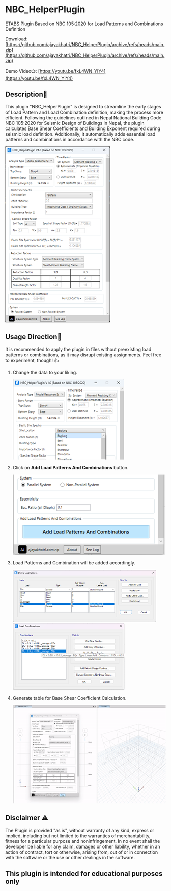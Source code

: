 # NBC_HelperPlugin

ETABS Plugin Based on NBC 105:2020 for Load Patterns and Combinations Definition

Download: [https://github.com/ajayakhatri/NBC_HelperPlugin/archive/refs/heads/main.zip](https://github.com/ajayakhatri/NBC_HelperPlugin/archive/refs/heads/main.zip)

Demo Video📺: [https://youtu.be/fxL4WN_YIY4](https://youtu.be/fxL4WN_YIY4)



## Description🧾

This plugin "NBC_HelperPlugin" is designed to streamline the early stages of Load Pattern and Load Combination definition, making the process more efficient. Following the guidelines outlined in Nepal National Building Code NBC 105:2020 for Seismic Design of Buildings in Nepal, the plugin calculates Base Shear Coefficients and Building Exponent required during seismic load definition. Additionally, it automatically adds essential load patterns and combinations in accordance with the NBC code.

<img src="img/1.png" height="550px" alt="Preview Image">

## Usage Direction🧾

It is recommended to apply the plugin in files without preexisting load patterns or combinations, as it may disrupt existing assignments. Feel free to experiment, though! 👍

1. Change the data to your liking.

   <img src="img/2.png" height="250px" alt="Preview Image">

2. Click on **Add Load Patterns And Combinations** button.

   <img src="img/3.png" height="250px" alt="Preview Image">

3. Load Patterns and Combination will be added accordingly.

   <img src="img/4.png" width="450px" alt="Preview Image">

   <img src="img/5.png" width="350px" alt="Preview Image">

4. Generate table for Base Shear Coefficient Calculation.

   <img src="img/gif1.gif" alt="Preview Image">

## Disclaimer ⚠️

The Plugin is provided "as is", without warranty of any kind, express or implied, including but not limited to the warranties of merchantability, fitness for a particular purpose and noninfringement. In no event shall the developer be liable for any claim, damages or other liability, whether in an action of contract, tort or otherwise, arising from, out of or in connection with the software or the use or other dealings in the software.

## This plugin is intended for educational purposes only
